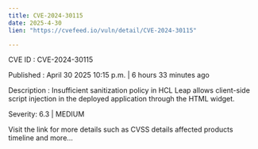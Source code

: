 ```yaml
---
title: CVE-2024-30115
date: 2025-4-30
lien: "https://cvefeed.io/vuln/detail/CVE-2024-30115"

---
```


CVE ID : CVE-2024-30115

Published :  April 30
2025
10:15 p.m. | 6 hours
33 minutes ago

Description : Insufficient sanitization policy in HCL Leap
allows client-side script injection in the deployed application through the
HTML widget.

Severity: 6.3 | MEDIUM

Visit the link for more details
such as CVSS details
affected products
timeline
and more...
